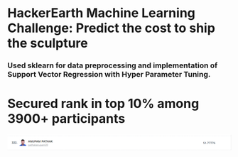 # HackerEarth Machine Learning Challenge: Predict the cost to ship the sculpture

### Used sklearn for data preprocessing and implementation of Support Vector Regression with Hyper Parameter Tuning. 

# Secured rank in top 10% among 3900+ participants

![Alt text](https://github.com/pathakanupam/HackerEarth_Challenge_Predict-the-cost-to-ship-the-sculpture/blob/main/Screenshot%202021-04-01%20003324.png "Title")
